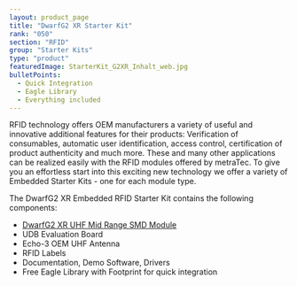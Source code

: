 ```yaml
---
layout: product_page
title: "DwarfG2 XR Starter Kit"
rank: "050"
section: "RFID"
group: "Starter Kits"
type: "product"
featuredImage: StarterKit_G2XR_Inhalt_web.jpg
bulletPoints:
  - Quick Integration
  - Eagle Library 
  - Everything included
---
```

RFID technology offers OEM manufacturers a variety of useful and innovative additional features for their products: Verification of consumables, automatic user identification, access control, certification of product authenticity and much more. These and many other applications can be realized easily with the RFID modules offered by metraTec. To give you an effortless start into this exciting new technology we offer a variety of Embedded Starter Kits - one for each module type.

The DwarfG2 XR Embedded RFID Starter Kit contains the following components:

* [DwarfG2 XR UHF Mid Range SMD Module](<https://www.metratec.com/en/products/rfid/modules/dwarfG2XR-uhf/>)
* UDB Evaluation Board
* Echo-3 OEM UHF Antenna
* RFID Labels
* Documentation, Demo Software, Drivers
* Free Eagle Library with Footprint for quick integration
